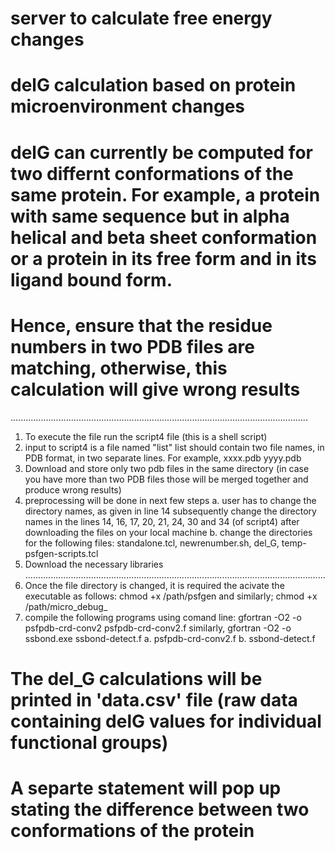 # server to calculate free energy changes
# delG calculation based on protein microenvironment changes
# delG can currently be computed for two differnt conformations of the same protein. For example, a protein with same sequence but in alpha helical and beta sheet conformation or a protein in its free form and in its ligand bound form.
# Hence, ensure that the residue numbers in two PDB files are matching, otherwise, this calculation will give wrong results
......................................................................................................................
1. To execute the file run the script4 file (this is a shell script)
2. input to script4 is a file named "list"
list should contain two file names, in PDB format, in two separate lines. For example, 
xxxx.pdb
yyyy.pdb
3. Download and store only two pdb files in the same directory (in case you have more than two PDB files those will be merged together and produce wrong results)
4. preprocessing will be done in next few steps
a. user has to change the directory names, as given in line 14
subsequently change the directory names in the lines 14, 16, 17, 20, 21, 24, 30 and 34 (of script4) after downloading the files on your local machine
b. change the directories for the following files:
standalone.tcl, newrenumber.sh, del_G, temp-psfgen-scripts.tcl
5. Download the necessary libraries
.......................................................................................................................
6. Once the file directory is changed, it is required the acivate the executable as follows:
chmod +x /path/psfgen and similarly; chmod +x /path/micro_debug_
7. compile the following programs
using comand line: gfortran -O2 -o psfpdb-crd-conv2 psfpdb-crd-conv2.f
similarly, gfortran -O2 -o ssbond.exe ssbond-detect.f
 a. psfpdb-crd-conv2.f
 b. ssbond-detect.f
# The del_G calculations will be printed in 'data.csv' file (raw data containing delG values for individual functional groups)
# A separte statement will pop up stating the difference between two conformations of the protein
